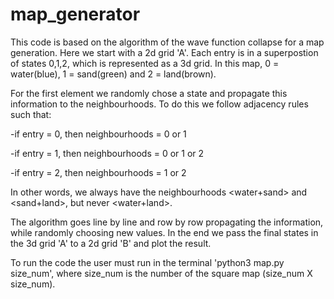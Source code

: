 # map_generator
This code is based on the algorithm of the wave function collapse for a map generation. Here we start with a 2d grid 'A'. Each entry is in a superpostion of states 0,1,2, which is represented as a 3d grid. In this map, 0 = water(blue), 1 = sand(green) and 2 = land(brown).

For the first element we randomly chose a state and propagate this information to the neighbourhoods. To do this we follow adjacency rules such that:

-if entry = 0, then neighbourhoods = 0 or 1

-if entry = 1, then neighbourhoods = 0 or 1 or 2

-if entry = 2, then neighbourhoods = 1 or 2

In other words, we always have the neighbourhoods <water+sand> and <sand+land>, but never <water+land>.

The algorithm goes line by line and row by row propagating the information, while randomly choosing new values. In the end we pass the final states in the 3d grid 'A' to a 2d grid 'B' and plot the result.

To run the code the user must run in the terminal 'python3 map.py size_num', where size_num is the number of the square map (size_num X size_num).
